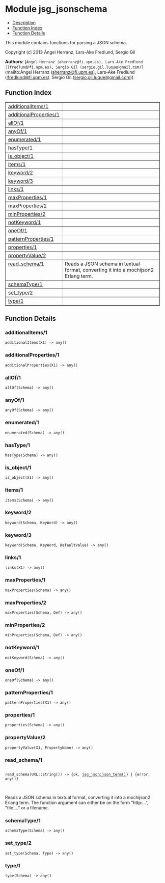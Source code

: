 

# Module jsg_jsonschema #
* [Description](#description)
* [Function Index](#index)
* [Function Details](#functions)

This module contains functions for parsing a JSON schema.

Copyright (c) 2013 Ángel Herranz, Lars-Ake Fredlund, Sergio Gil

__Authors:__ [`Ángel Herranz (aherranz@fi.upm.es), Lars-Ake Fredlund  (lfredlund@fi.upm.es), Sergio Gil (sergio.gil.luque@gmail.com)`](mailto:Ángel Herranz (aherranz@fi.upm.es), Lars-Ake Fredlund
  (lfredlund@fi.upm.es), Sergio Gil (sergio.gil.luque@gmail.com)).

<a name="index"></a>

## Function Index ##


<table width="100%" border="1" cellspacing="0" cellpadding="2" summary="function index"><tr><td valign="top"><a href="#additionalItems-1">additionalItems/1</a></td><td></td></tr><tr><td valign="top"><a href="#additionalProperties-1">additionalProperties/1</a></td><td></td></tr><tr><td valign="top"><a href="#allOf-1">allOf/1</a></td><td></td></tr><tr><td valign="top"><a href="#anyOf-1">anyOf/1</a></td><td></td></tr><tr><td valign="top"><a href="#enumerated-1">enumerated/1</a></td><td></td></tr><tr><td valign="top"><a href="#hasType-1">hasType/1</a></td><td></td></tr><tr><td valign="top"><a href="#is_object-1">is_object/1</a></td><td></td></tr><tr><td valign="top"><a href="#items-1">items/1</a></td><td></td></tr><tr><td valign="top"><a href="#keyword-2">keyword/2</a></td><td></td></tr><tr><td valign="top"><a href="#keyword-3">keyword/3</a></td><td></td></tr><tr><td valign="top"><a href="#links-1">links/1</a></td><td></td></tr><tr><td valign="top"><a href="#maxProperties-1">maxProperties/1</a></td><td></td></tr><tr><td valign="top"><a href="#maxProperties-2">maxProperties/2</a></td><td></td></tr><tr><td valign="top"><a href="#minProperties-2">minProperties/2</a></td><td></td></tr><tr><td valign="top"><a href="#notKeyword-1">notKeyword/1</a></td><td></td></tr><tr><td valign="top"><a href="#oneOf-1">oneOf/1</a></td><td></td></tr><tr><td valign="top"><a href="#patternProperties-1">patternProperties/1</a></td><td></td></tr><tr><td valign="top"><a href="#properties-1">properties/1</a></td><td></td></tr><tr><td valign="top"><a href="#propertyValue-2">propertyValue/2</a></td><td></td></tr><tr><td valign="top"><a href="#read_schema-1">read_schema/1</a></td><td>
Reads a JSON schema in textual format, converting it into
a mochijson2 Erlang term.</td></tr><tr><td valign="top"><a href="#schemaType-1">schemaType/1</a></td><td></td></tr><tr><td valign="top"><a href="#set_type-2">set_type/2</a></td><td></td></tr><tr><td valign="top"><a href="#type-1">type/1</a></td><td></td></tr></table>


<a name="functions"></a>

## Function Details ##

<a name="additionalItems-1"></a>

### additionalItems/1 ###

`additionalItems(X1) -> any()`

<a name="additionalProperties-1"></a>

### additionalProperties/1 ###

`additionalProperties(X1) -> any()`

<a name="allOf-1"></a>

### allOf/1 ###

`allOf(Schema) -> any()`

<a name="anyOf-1"></a>

### anyOf/1 ###

`anyOf(Schema) -> any()`

<a name="enumerated-1"></a>

### enumerated/1 ###

`enumerated(Schema) -> any()`

<a name="hasType-1"></a>

### hasType/1 ###

`hasType(Schema) -> any()`

<a name="is_object-1"></a>

### is_object/1 ###

`is_object(X1) -> any()`

<a name="items-1"></a>

### items/1 ###

`items(Schema) -> any()`

<a name="keyword-2"></a>

### keyword/2 ###

`keyword(Schema, KeyWord) -> any()`

<a name="keyword-3"></a>

### keyword/3 ###

`keyword(Schema, KeyWord, DefaultValue) -> any()`

<a name="links-1"></a>

### links/1 ###

`links(X1) -> any()`

<a name="maxProperties-1"></a>

### maxProperties/1 ###

`maxProperties(Schema) -> any()`

<a name="maxProperties-2"></a>

### maxProperties/2 ###

`maxProperties(Schema, Def) -> any()`

<a name="minProperties-2"></a>

### minProperties/2 ###

`minProperties(Schema, Def) -> any()`

<a name="notKeyword-1"></a>

### notKeyword/1 ###

`notKeyword(Schema) -> any()`

<a name="oneOf-1"></a>

### oneOf/1 ###

`oneOf(Schema) -> any()`

<a name="patternProperties-1"></a>

### patternProperties/1 ###

`patternProperties(X1) -> any()`

<a name="properties-1"></a>

### properties/1 ###

`properties(Schema) -> any()`

<a name="propertyValue-2"></a>

### propertyValue/2 ###

`propertyValue(X1, PropertyName) -> any()`

<a name="read_schema-1"></a>

### read_schema/1 ###

<pre><code>
read_schema(URL::string()) -&gt; {ok, <a href="jsg_json.md#type-json_term">jsg_json:json_term()</a>} | {error, any()}
</code></pre>
<br />

Reads a JSON schema in textual format, converting it into
a mochijson2 Erlang term.
The function argument can either
be on the form "http:...", "file:..." or a filename.

<a name="schemaType-1"></a>

### schemaType/1 ###

`schemaType(Schema) -> any()`

<a name="set_type-2"></a>

### set_type/2 ###

`set_type(Schema, Type) -> any()`

<a name="type-1"></a>

### type/1 ###

`type(Schema) -> any()`

